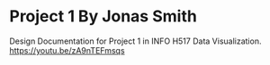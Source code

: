 # Project 1 By Jonas Smith 
Design Documentation for Project 1 in INFO H517 Data Visualization. 
https://youtu.be/zA9nTEFmsqs
